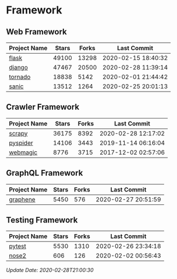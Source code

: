# Framework

## Web Framework

| Project Name | Stars | Forks | Last Commit |
| ------------ | ----- | ----- | ----------- |
| [flask](https://github.com/pallets/flask) | 49100 | 13298 | 2020-02-15 18:40:32 |
| [django](https://github.com/django/django) | 47467 | 20500 | 2020-02-28 11:39:14 |
| [tornado](https://github.com/tornadoweb/tornado) | 18838 | 5142 | 2020-02-01 21:44:42 |
| [sanic](https://github.com/huge-success/sanic) | 13512 | 1264 | 2020-02-25 20:01:13 |

## Crawler Framework

| Project Name | Stars | Forks | Last Commit |
| ------------ | ----- | ----- | ----------- |
| [scrapy](https://github.com/scrapy/scrapy) | 36175 | 8392 | 2020-02-28 12:17:02 |
| [pyspider](https://github.com/binux/pyspider) | 14106 | 3443 | 2019-11-14 06:16:04 |
| [webmagic](https://github.com/code4craft/webmagic) | 8776 | 3715 | 2017-12-02 02:57:06 |

## GraphQL Framework

| Project Name | Stars | Forks | Last Commit |
| ------------ | ----- | ----- | ----------- |
| [graphene](https://github.com/graphql-python/graphene) | 5450 | 576 | 2020-02-27 20:51:59 |

## Testing Framework

| Project Name | Stars | Forks | Last Commit |
| ------------ | ----- | ----- | ----------- |
| [pytest](https://github.com/pytest-dev/pytest) | 5530 | 1310 | 2020-02-26 23:34:18 |
| [nose2](https://github.com/nose-devs/nose2) | 606 | 126 | 2020-02-02 00:56:43 |

*Update Date: 2020-02-28T21:00:30*